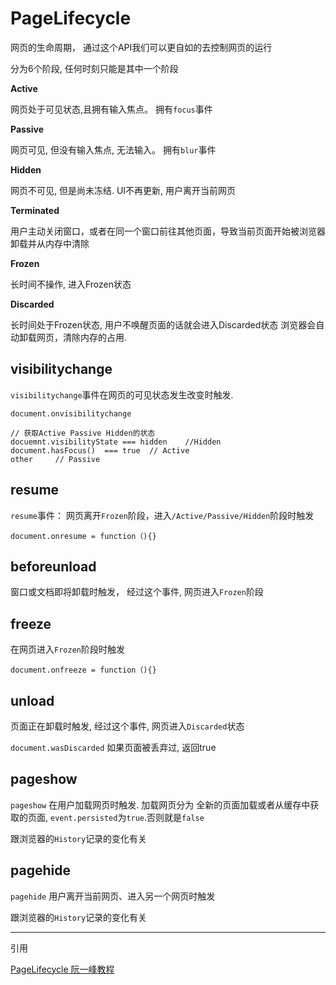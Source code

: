 # PageLifecycle

网页的生命周期， 通过这个API我们可以更自如的去控制网页的运行

分为6个阶段, 任何时刻只能是其中一个阶段

**Active**

网页处于可见状态,且拥有输入焦点。 拥有`focus`事件

**Passive**

网页可见, 但没有输入焦点, 无法输入。 拥有`blur`事件

**Hidden**

网页不可见, 但是尚未冻结. UI不再更新, 用户离开当前网页

**Terminated**

用户主动关闭窗口，或者在同一个窗口前往其他页面，导致当前页面开始被浏览器卸载并从内存中清除

**Frozen**

长时间不操作, 进入Frozen状态   

**Discarded**

长时间处于Frozen状态, 用户不唤醒页面的话就会进入Discarded状态 浏览器会自动卸载网页，清除内存的占用.

## visibilitychange

`visibilitychange`事件在网页的可见状态发生改变时触发.

`document.onvisibilitychange`

```
// 获取Active Passive Hidden的状态
docuemnt.visibilityState === hidden    //Hidden
document.hasFocus()  === true  // Active
other     // Passive
```

## resume

`resume`事件： 网页离开`Frozen`阶段，进入`/Active/Passive/Hidden`阶段时触发

`document.onresume = function（){}`

## beforeunload

窗口或文档即将卸载时触发， 经过这个事件, 网页进入`Frozen`阶段

## freeze

在网页进入`Frozen`阶段时触发

`document.onfreeze = function（){}`

## unload

页面正在卸载时触发, 经过这个事件, 网页进入`Discarded`状态

`document.wasDiscarded` 如果页面被丢弃过, 返回true

## pageshow

`pageshow` 在用户加载网页时触发. 加载网页分为 全新的页面加载或者从缓存中获取的页面, `event.persisted`为`true`.否则就是`false`

跟浏览器的`History`记录的变化有关

## pagehide

`pagehide` 用户离开当前网页、进入另一个网页时触发

跟浏览器的`History`记录的变化有关


---

引用

[PageLifecycle 阮一峰教程](http://www.ruanyifeng.com/blog/2018/11/page_lifecycle_api.html)
